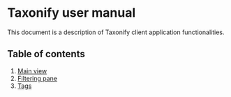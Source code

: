 # Taxonify user manual

This document is a description of Taxonify client application functionalities.

## Table of contents

1. [Main view](main_view/README.md)
2. [Filtering pane](filtering_pane/README.md)
3. [Tags](tags/README.md)
